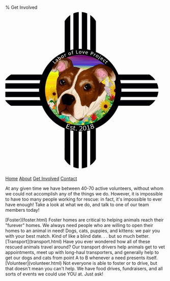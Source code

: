 % Get Involved
<img src="./pics/logo/logo.jpg" alt="LOLP Logo">

[Home](index.html)
[About](about.html)
[Get Involved](get-involved.html)
[Contact](contact.html)

At any given time we have between 40-70 active volunteers, without whom we could not accomplish any of the things we do. However, it is impossible to have too many people working for rescue: in fact, it's impossible to ever have enough! Take a look at what we do, and talk to one of our team members today!

<div class="multi">
[Foster](foster.html)
Foster homes are critical to helping animals reach their "furever" homes. We always need people who are willing to open their homes to an animal in need! Dogs, cats, puppies, and kittens: we pair you with your best match. Kind of like a blind date. . . but so much better.
[Transport](transport.html)
Have you ever wondered how all of these rescued animals travel around? Our transport drivers help animals get to vet appointments, meet up with long-haul transporters, and generally help to get our dogs and cats from point A to B whenever a need presents itself.
[Volunteer](volunteer.html)
Not everyone is able to foster or to drive, but that doesn't mean you can't help. We have food drives, fundraisers, and all sorts of events we could use YOU at. Just ask!
</div>
